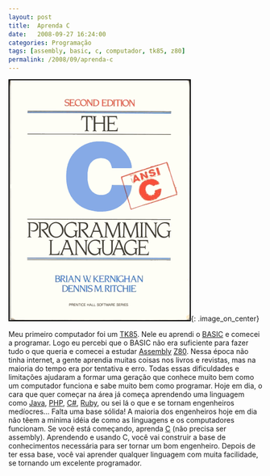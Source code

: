 ```yaml
---
layout: post
title:  Aprenda C
date:   2008-09-27 16:24:00
categories: Programação
tags: [assembly, basic, c, computador, tk85, z80]
permalink: /2008/09/aprenda-c
---
```


![tk85](/assets/images/2008/c.png){: .image_on_center}

Meu primeiro computador foi um [TK85][mci-tk85]. Nele eu aprendi o [BASIC][wiki-basic] e comecei a programar. Logo eu percebi que o BASIC não era suficiente para fazer tudo o que queria e comecei a estudar [Assembly][wiki-asm] [Z80][wiki-z80]. Nessa época não tinha internet, a gente aprendia muitas coisas nos livros e revistas, mas na maioria do tempo era por tentativa e erro. Todas essas dificuldades e limitações ajudaram a formar uma geração que conhece muito bem como um computador funciona e sabe muito bem como programar. Hoje em dia, o cara que quer começar na área já começa aprendendo uma linguagem como [Java][java], [PHP][php], [C#][csharp], [Ruby][ruby], ou sei lá o que e se tornam engenheiros medíocres... Falta uma base sólida! A maioria dos engenheiros hoje em dia não têem a mínima idéia de como as linguagens e os computadores funcionam. Se você está começando, aprenda [C][wiki-c] (não precisa ser assembly). Aprendendo e usando C, você vai construir a base de conhecimentos necessária para ser tornar um bom engenheiro. Depois de ter essa base, você vai aprender qualquer linguagem com muita facilidade, se tornando um excelente programador.

[mci-tk85]: http://www.mci.org.br/micro/microdigital/tk85.html
[wiki-basic]: http://en.wikipedia.org/wiki/BASIC_programming_language
[wiki-asm]: http://en.wikipedia.org/wiki/Assembly_language
[wiki-z80]: http://en.wikipedia.org/wiki/Zilog_Z80
[java]: http://java.sun.com/
[php]: http://www.php.net/
[csharp]: https://msdn.microsoft.com/pt-BR/library/kx37x362.aspx
[ruby]: http://www.ruby-lang.org/
[wiki-c]: http://en.wikipedia.org/wiki/C_%28programming_language%29
